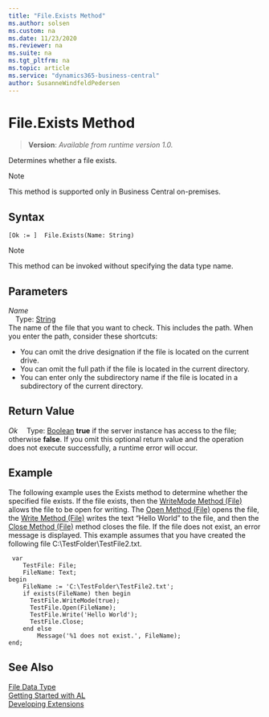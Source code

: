 ```yaml
---
title: "File.Exists Method"
ms.author: solsen
ms.custom: na
ms.date: 11/23/2020
ms.reviewer: na
ms.suite: na
ms.tgt_pltfrm: na
ms.topic: article
ms.service: "dynamics365-business-central"
author: SusanneWindfeldPedersen
---
```

[//]: # (START>DO_NOT_EDIT)
[//]: # (IMPORTANT:Do not edit any of the content between here and the END>DO_NOT_EDIT.)
[//]: # (Any modifications should be made in the .xml files in the ModernDev repo.)
# File.Exists Method
> **Version**: _Available from runtime version 1.0._

Determines whether a file exists.

> [!NOTE]
> This method is supported only in Business Central on-premises.

## Syntax
```
[Ok := ]  File.Exists(Name: String)
```
> [!NOTE]
> This method can be invoked without specifying the data type name.
## Parameters
*Name*  
&emsp;Type: [String](../string/string-data-type.md)  
The name of the file that you want to check. This includes the path. When you enter the path, consider these shortcuts:
-   You can omit the drive designation if the file is located on the current drive.
-   You can omit the full path if the file is located in the current directory.
-   You can enter only the subdirectory name if the file is located in a subdirectory of the current directory.
          


## Return Value
*Ok*
&emsp;Type: [Boolean](../boolean/boolean-data-type.md)
**true** if the server instance has access to the file; otherwise **false**.  If you omit this optional return value and the operation does not execute successfully, a runtime error will occur.  


[//]: # (IMPORTANT: END>DO_NOT_EDIT)

## Example

The following example uses the Exists method to determine whether the specified file exists. If the file exists, then the [WriteMode Method \(File\)](../../methods-auto/file/file-writemode-method.md) allows the file to be open for writing. The [Open Method \(File\)](../../methods-auto/file/file-open-method.md) opens the file, the [Write Method \(File\)](../../methods/devenv-write-method-file.md) writes the text “Hello World” to the file, and then the [Close Method \(File\)](../../methods-auto/file/file-close-method.md) method closes the file. If the file does not exist, an error message is displayed. This example assumes that you have created the following file C:\\TestFolder\\TestFile2.txt.  

```al
 var
    TestFile: File;
    FileName: Text;
begin
    FileName := 'C:\TestFolder\TestFile2.txt';  
    if exists(FileName) then begin  
      TestFile.WriteMode(true);  
      TestFile.Open(FileName);  
      TestFile.Write('Hello World');  
      TestFile.Close;  
    end else  
        Message('%1 does not exist.', FileName);  
end;
```  
  
## See Also

[File Data Type](file-data-type.md)  
[Getting Started with AL](../../devenv-get-started.md)  
[Developing Extensions](../../devenv-dev-overview.md)